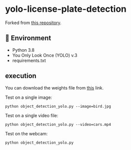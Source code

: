 # yolo-license-plate-detection

Forked from [this repository](https://github.com/alitourani/yolo-license-plate-detection).

## 🔨 Environment

- Python 3.8
- You Only Look Once (YOLO) v.3
- requirements.txt

## execution

You can download the weights file from [this](https://drive.google.com/file/d/1vXjIoRWY0aIpYfhj3TnPUGdmJoHnWaOc/ "this") link.

Test on a single image:

```
python object_detection_yolo.py --image=bird.jpg
```

Test on a single video file:

```
python object_detection_yolo.py --video=cars.mp4
```

Test on the webcam:

```
python object_detection_yolo.py
```

